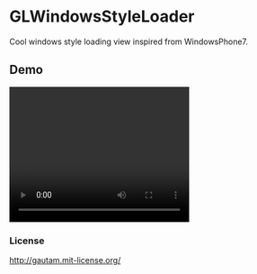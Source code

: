 GLWindowsStyleLoader
======================
Cool windows style loading view inspired from WindowsPhone7.


Demo
------------

<video width="320" height="240" controls autoplay>
  <source src="/demo-video.mov" type="video/mp4">
  <object data="/demo-video.mov" width="320" height="240">
  </object>
</video>

### License
http://gautam.mit-license.org/
